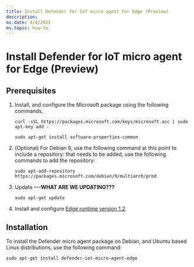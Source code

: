 ```yaml
---
title: Install Defender for IoT micro agent for Edge (Preview)
description: 
ms.date: 4/4/2021
ms.topic: how-to
---
```


# Install Defender for IoT micro agent for Edge (Preview)


## Prerequisites 

1. Install, and configure the Microsoft package using the following commands.  

    ```azurecli
    curl -sSL https://packages.microsoft.com/keys/microsoft.asc | sudo apt-key add -  
        
    sudo apt-get install software-properties-common 
    ```
1. (Optional) For Debian 9, use the following command at this point to include a repository: that needs to be added, use the following commands to add the repository:

    ```azurecli
    sudo apt-add-repository https://packages.microsoft.com/debian/9/multiarch/prod
    ```
1. Update **---WHAT ARE WE UPDATING???**
 
    ```azurecli
    sudo apt-get update 
    ```    

1. Install and configure [Edge runtime version 1.2](https://docs.microsoft.com/azure/iot-edge/how-to-install-iot-edge?view=iotedge-2020-11&preserve-view=true ). 

## Installation

To install the Defender micro agent package on Debian, and Ubuntu based Linux distributions, use the following command: 

```azurecli-interactive
sudo apt-get install defender-iot-micro-agent-edge 
```

